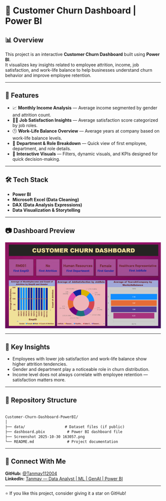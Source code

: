 # 🧠 Customer Churn Dashboard | Power BI

## 📊 Overview
This project is an interactive **Customer Churn Dashboard** built using **Power BI**.  
It visualizes key insights related to employee attrition, income, job satisfaction, and work-life balance to help businesses understand churn behavior and improve employee retention.

---

## 🧩 Features
- 📈 **Monthly Income Analysis** — Average income segmented by gender and attrition count.
- 👨‍💼 **Job Satisfaction Insights** — Average satisfaction score categorized by job roles.
- 🕒 **Work-Life Balance Overview** — Average years at company based on work-life balance levels.
- 🏢 **Department & Role Breakdown** — Quick view of first employee, department, and role details.
- 🎨 **Interactive Visuals** — Filters, dynamic visuals, and KPIs designed for quick decision-making.

---

## 🛠️ Tech Stack
- **Power BI**
- **Microsoft Excel (Data Cleaning)**
- **DAX (Data Analysis Expressions)**
- **Data Visualization & Storytelling**

---

## 📷 Dashboard Preview
![Customer Churn Dashboard](https://github.com/Tanmay1112004/Customer-Churn-Dashboard-PowerBI/blob/main/CUSTOMER%20CHURN%20DASHBOARD/screenshots/Screenshot%202025-10-30%20162307.png)

---

## 🎯 Key Insights
- Employees with lower job satisfaction and work-life balance show higher attrition tendencies.
- Gender and department play a noticeable role in churn distribution.
- Income level does not always correlate with employee retention — satisfaction matters more.

---

## 📂 Repository Structure
```

Customer-Churn-Dashboard-PowerBI/
│
├── data/                  # Dataset files (if public)
├── dashboard.pbix          # Power BI dashboard file
├── Screenshot 2025-10-30 163057.png
└── README.md               # Project documentation

```

---

## 🔗 Connect With Me
**GitHub:** [@Tanmay112004](https://github.com/Tanmay112004)  
**LinkedIn:** [Tanmay — Data Analyst | ML | GenAI | Power BI](https://www.linkedin.com/in/tanmay-kshirsagar/)  

---

⭐ If you like this project, consider giving it a star on GitHub!
```

